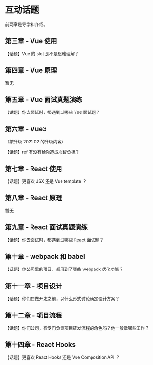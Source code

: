 # 互动话题

前两章是导学和介绍。

## 第三章 - Vue 使用

【话题】Vue 的 slot 是不是很难理解？

## 第四章 - Vue 原理

暂无

## 第五章 - Vue 面试真题演练

【话题】你去面试时，都遇到过哪些 Vue 面试题？

## 第六章 - Vue3
（按升级 2021.02 的升级内容）

【话题】ref 有没有给你造成心智负担？

## 第七章 - React 使用

【话题】更喜欢 JSX 还是 Vue template ？

## 第八章 - React 原理

暂无
## 第九章 - React 面试真题演练

【话题】你去面试时，都遇到过哪些 React 面试题？

## 第十章 - webpack 和 babel

【话题】你公司里的项目，都用到了哪些 webpack 优化功能？

## 第十一章 - 项目设计

【话题】你们在做开发之前，以什么形式讨论确定设计方案？

## 第十二章 - 项目流程

【话题】你们公司，有专门负责项目研发流程的角色吗？他一般做哪些工作？

## 第十四章 - React Hooks

【话题】更喜欢 React Hooks 还是 Vue Composition API ？
